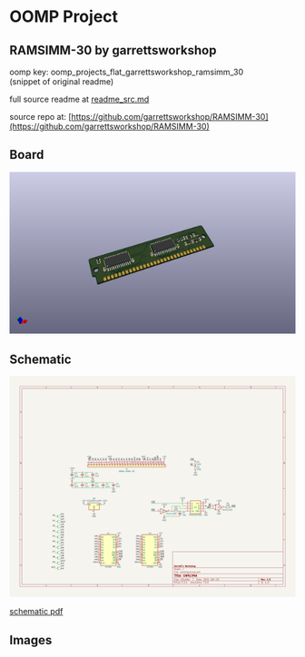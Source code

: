 # OOMP Project  
## RAMSIMM-30  by garrettsworkshop  
  
oomp key: oomp_projects_flat_garrettsworkshop_ramsimm_30  
(snippet of original readme)  
  
  
  full source readme at [readme_src.md](readme_src.md)  
  
source repo at: [https://github.com/garrettsworkshop/RAMSIMM-30](https://github.com/garrettsworkshop/RAMSIMM-30)  
## Board  
  
[![working_3d.png](working_3d_600.png)](working_3d.png)  
## Schematic  
  
[![working_schematic.png](working_schematic_600.png)](working_schematic.png)  
  
[schematic pdf](working_schematic.pdf)  
## Images  
